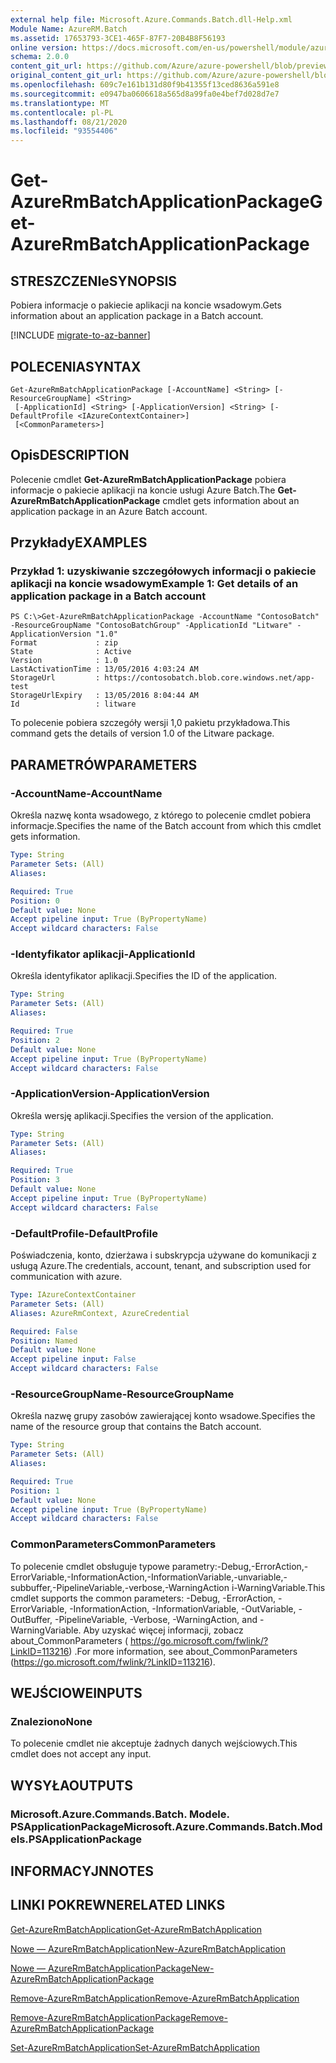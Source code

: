 ```yaml
---
external help file: Microsoft.Azure.Commands.Batch.dll-Help.xml
Module Name: AzureRM.Batch
ms.assetid: 17653793-3CE1-465F-87F7-20B4B8F56193
online version: https://docs.microsoft.com/en-us/powershell/module/azurerm.batch/get-azurermbatchapplicationpackage
schema: 2.0.0
content_git_url: https://github.com/Azure/azure-powershell/blob/preview/src/ResourceManager/AzureBatch/Commands.Batch/help/Get-AzureRmBatchApplicationPackage.md
original_content_git_url: https://github.com/Azure/azure-powershell/blob/preview/src/ResourceManager/AzureBatch/Commands.Batch/help/Get-AzureRmBatchApplicationPackage.md
ms.openlocfilehash: 609c7e161b131d80f9b41355f13ced8636a591e8
ms.sourcegitcommit: e0947ba0606618a565d8a99fa0e4bef7d028d7e7
ms.translationtype: MT
ms.contentlocale: pl-PL
ms.lasthandoff: 08/21/2020
ms.locfileid: "93554406"
---
```

# <span data-ttu-id="1961d-101">Get-AzureRmBatchApplicationPackage</span><span class="sxs-lookup"><span data-stu-id="1961d-101">Get-AzureRmBatchApplicationPackage</span></span>

## <span data-ttu-id="1961d-102">STRESZCZENIe</span><span class="sxs-lookup"><span data-stu-id="1961d-102">SYNOPSIS</span></span>
<span data-ttu-id="1961d-103">Pobiera informacje o pakiecie aplikacji na koncie wsadowym.</span><span class="sxs-lookup"><span data-stu-id="1961d-103">Gets information about an application package in a Batch account.</span></span>

[!INCLUDE [migrate-to-az-banner](../../includes/migrate-to-az-banner.md)]

## <span data-ttu-id="1961d-104">POLECENIA</span><span class="sxs-lookup"><span data-stu-id="1961d-104">SYNTAX</span></span>

```
Get-AzureRmBatchApplicationPackage [-AccountName] <String> [-ResourceGroupName] <String>
 [-ApplicationId] <String> [-ApplicationVersion] <String> [-DefaultProfile <IAzureContextContainer>]
 [<CommonParameters>]
```

## <span data-ttu-id="1961d-105">Opis</span><span class="sxs-lookup"><span data-stu-id="1961d-105">DESCRIPTION</span></span>
<span data-ttu-id="1961d-106">Polecenie cmdlet **Get-AzureRmBatchApplicationPackage** pobiera informacje o pakiecie aplikacji na koncie usługi Azure Batch.</span><span class="sxs-lookup"><span data-stu-id="1961d-106">The **Get-AzureRmBatchApplicationPackage** cmdlet gets information about an application package in an Azure Batch account.</span></span>

## <span data-ttu-id="1961d-107">Przykłady</span><span class="sxs-lookup"><span data-stu-id="1961d-107">EXAMPLES</span></span>

### <span data-ttu-id="1961d-108">Przykład 1: uzyskiwanie szczegółowych informacji o pakiecie aplikacji na koncie wsadowym</span><span class="sxs-lookup"><span data-stu-id="1961d-108">Example 1: Get details of an application package in a Batch account</span></span>
```
PS C:\>Get-AzureRmBatchApplicationPackage -AccountName "ContosoBatch" -ResourceGroupName "ContosoBatchGroup" -ApplicationId "Litware" -ApplicationVersion "1.0"
Format             : zip
State              : Active
Version            : 1.0
LastActivationTime : 13/05/2016 4:03:24 AM
StorageUrl         : https://contosobatch.blob.core.windows.net/app-test
StorageUrlExpiry   : 13/05/2016 8:04:44 AM
Id                 : litware
```

<span data-ttu-id="1961d-109">To polecenie pobiera szczegóły wersji 1,0 pakietu przykładowa.</span><span class="sxs-lookup"><span data-stu-id="1961d-109">This command gets the details of version 1.0 of the Litware package.</span></span>

## <span data-ttu-id="1961d-110">PARAMETRÓW</span><span class="sxs-lookup"><span data-stu-id="1961d-110">PARAMETERS</span></span>

### <span data-ttu-id="1961d-111">-AccountName</span><span class="sxs-lookup"><span data-stu-id="1961d-111">-AccountName</span></span>
<span data-ttu-id="1961d-112">Określa nazwę konta wsadowego, z którego to polecenie cmdlet pobiera informacje.</span><span class="sxs-lookup"><span data-stu-id="1961d-112">Specifies the name of the Batch account from which this cmdlet gets information.</span></span>

```yaml
Type: String
Parameter Sets: (All)
Aliases: 

Required: True
Position: 0
Default value: None
Accept pipeline input: True (ByPropertyName)
Accept wildcard characters: False
```

### <span data-ttu-id="1961d-113">-Identyfikator aplikacji</span><span class="sxs-lookup"><span data-stu-id="1961d-113">-ApplicationId</span></span>
<span data-ttu-id="1961d-114">Określa identyfikator aplikacji.</span><span class="sxs-lookup"><span data-stu-id="1961d-114">Specifies the ID of the application.</span></span>

```yaml
Type: String
Parameter Sets: (All)
Aliases: 

Required: True
Position: 2
Default value: None
Accept pipeline input: True (ByPropertyName)
Accept wildcard characters: False
```

### <span data-ttu-id="1961d-115">-ApplicationVersion</span><span class="sxs-lookup"><span data-stu-id="1961d-115">-ApplicationVersion</span></span>
<span data-ttu-id="1961d-116">Określa wersję aplikacji.</span><span class="sxs-lookup"><span data-stu-id="1961d-116">Specifies the version of the application.</span></span>

```yaml
Type: String
Parameter Sets: (All)
Aliases: 

Required: True
Position: 3
Default value: None
Accept pipeline input: True (ByPropertyName)
Accept wildcard characters: False
```

### <span data-ttu-id="1961d-117">-DefaultProfile</span><span class="sxs-lookup"><span data-stu-id="1961d-117">-DefaultProfile</span></span>
<span data-ttu-id="1961d-118">Poświadczenia, konto, dzierżawa i subskrypcja używane do komunikacji z usługą Azure.</span><span class="sxs-lookup"><span data-stu-id="1961d-118">The credentials, account, tenant, and subscription used for communication with azure.</span></span>

```yaml
Type: IAzureContextContainer
Parameter Sets: (All)
Aliases: AzureRmContext, AzureCredential

Required: False
Position: Named
Default value: None
Accept pipeline input: False
Accept wildcard characters: False
```

### <span data-ttu-id="1961d-119">-ResourceGroupName</span><span class="sxs-lookup"><span data-stu-id="1961d-119">-ResourceGroupName</span></span>
<span data-ttu-id="1961d-120">Określa nazwę grupy zasobów zawierającej konto wsadowe.</span><span class="sxs-lookup"><span data-stu-id="1961d-120">Specifies the name of the resource group that contains the Batch account.</span></span>

```yaml
Type: String
Parameter Sets: (All)
Aliases: 

Required: True
Position: 1
Default value: None
Accept pipeline input: True (ByPropertyName)
Accept wildcard characters: False
```

### <span data-ttu-id="1961d-121">CommonParameters</span><span class="sxs-lookup"><span data-stu-id="1961d-121">CommonParameters</span></span>
<span data-ttu-id="1961d-122">To polecenie cmdlet obsługuje typowe parametry:-Debug,-ErrorAction,-ErrorVariable,-InformationAction,-InformationVariable,-unvariable,-subbuffer,-PipelineVariable,-verbose,-WarningAction i-WarningVariable.</span><span class="sxs-lookup"><span data-stu-id="1961d-122">This cmdlet supports the common parameters: -Debug, -ErrorAction, -ErrorVariable, -InformationAction, -InformationVariable, -OutVariable, -OutBuffer, -PipelineVariable, -Verbose, -WarningAction, and -WarningVariable.</span></span> <span data-ttu-id="1961d-123">Aby uzyskać więcej informacji, zobacz about_CommonParameters ( https://go.microsoft.com/fwlink/?LinkID=113216) .</span><span class="sxs-lookup"><span data-stu-id="1961d-123">For more information, see about_CommonParameters (https://go.microsoft.com/fwlink/?LinkID=113216).</span></span>

## <span data-ttu-id="1961d-124">WEJŚCIOWE</span><span class="sxs-lookup"><span data-stu-id="1961d-124">INPUTS</span></span>

### <span data-ttu-id="1961d-125">Znaleziono</span><span class="sxs-lookup"><span data-stu-id="1961d-125">None</span></span>
<span data-ttu-id="1961d-126">To polecenie cmdlet nie akceptuje żadnych danych wejściowych.</span><span class="sxs-lookup"><span data-stu-id="1961d-126">This cmdlet does not accept any input.</span></span>

## <span data-ttu-id="1961d-127">WYSYŁA</span><span class="sxs-lookup"><span data-stu-id="1961d-127">OUTPUTS</span></span>

### <span data-ttu-id="1961d-128">Microsoft.Azure.Commands.Batch. Modele. PSApplicationPackage</span><span class="sxs-lookup"><span data-stu-id="1961d-128">Microsoft.Azure.Commands.Batch.Models.PSApplicationPackage</span></span>

## <span data-ttu-id="1961d-129">INFORMACYJN</span><span class="sxs-lookup"><span data-stu-id="1961d-129">NOTES</span></span>

## <span data-ttu-id="1961d-130">LINKI POKREWNE</span><span class="sxs-lookup"><span data-stu-id="1961d-130">RELATED LINKS</span></span>

[<span data-ttu-id="1961d-131">Get-AzureRmBatchApplication</span><span class="sxs-lookup"><span data-stu-id="1961d-131">Get-AzureRmBatchApplication</span></span>](./Get-AzureRmBatchApplication.md)

[<span data-ttu-id="1961d-132">Nowe — AzureRmBatchApplication</span><span class="sxs-lookup"><span data-stu-id="1961d-132">New-AzureRmBatchApplication</span></span>](./New-AzureRmBatchApplication.md)

[<span data-ttu-id="1961d-133">Nowe — AzureRmBatchApplicationPackage</span><span class="sxs-lookup"><span data-stu-id="1961d-133">New-AzureRmBatchApplicationPackage</span></span>](./New-AzureRmBatchApplicationPackage.md)

[<span data-ttu-id="1961d-134">Remove-AzureRmBatchApplication</span><span class="sxs-lookup"><span data-stu-id="1961d-134">Remove-AzureRmBatchApplication</span></span>](./Remove-AzureRmBatchApplication.md)

[<span data-ttu-id="1961d-135">Remove-AzureRmBatchApplicationPackage</span><span class="sxs-lookup"><span data-stu-id="1961d-135">Remove-AzureRmBatchApplicationPackage</span></span>](./Remove-AzureRmBatchApplicationPackage.md)

[<span data-ttu-id="1961d-136">Set-AzureRmBatchApplication</span><span class="sxs-lookup"><span data-stu-id="1961d-136">Set-AzureRmBatchApplication</span></span>](./Set-AzureRmBatchApplication.md)


